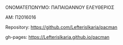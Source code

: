 ΟΝΟΜΑΤΕΠΩΝΥΜΟ: ΠΑΠΑΙΩΑΝΝΟΥ ΕΛΕΥΘΕΡΙΟΣ

ΑΜ: Π2016016

Repository: https://github.com/LefterisIkaria/pacman

gh-pages: https://LefterisIkaria.github.io/pacman
